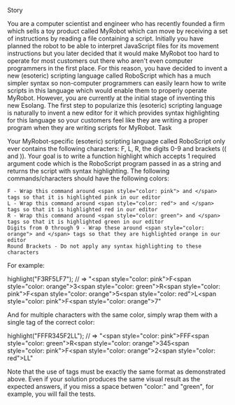 Story

You are a computer scientist and engineer who has recently founded a firm which sells a toy product called MyRobot which can move by receiving a set of instructions by reading a file containing a script. Initially you have planned the robot to be able to interpret JavaScript files for its movement instructions but you later decided that it would make MyRobot too hard to operate for most customers out there who aren't even computer programmers in the first place. For this reason, you have decided to invent a new (esoteric) scripting language called RoboScript which has a much simpler syntax so non-computer programmers can easily learn how to write scripts in this language which would enable them to properly operate MyRobot. However, you are currently at the initial stage of inventing this new Esolang. The first step to popularize this (esoteric) scripting language is naturally to invent a new editor for it which provides syntax highlighting for this language so your customers feel like they are writing a proper program when they are writing scripts for MyRobot.
Task

Your MyRobot-specific (esoteric) scripting language called RoboScript only ever contains the following characters: F, L, R, the digits 0-9 and brackets (( and )). Your goal is to write a function highlight which accepts 1 required argument code which is the RoboScript program passed in as a string and returns the script with syntax highlighting. The following commands/characters should have the following colors:

    F - Wrap this command around <span style="color: pink"> and </span> tags so that it is highlighted pink in our editor
    L - Wrap this command around <span style="color: red"> and </span> tags so that it is highlighted red in our editor
    R - Wrap this command around <span style="color: green"> and </span> tags so that it is highlighted green in our editor
    Digits from 0 through 9 - Wrap these around <span style="color: orange"> and </span> tags so that they are highlighted orange in our editor
    Round Brackets - Do not apply any syntax highlighting to these characters

For example:

highlight("F3RF5LF7"); // => "<span style=\"color: pink\">F</span><span style=\"color: orange\">3</span><span style=\"color: green\">R</span><span style=\"color: pink\">F</span><span style=\"color: orange\">5</span><span style=\"color: red\">L</span><span style=\"color: pink\">F</span><span style=\"color: orange\">7</span>"

And for multiple characters with the same color, simply wrap them with a single <span> tag of the correct color:

highlight("FFFR345F2LL"); // => "<span style=\"color: pink\">FFF</span><span style=\"color: green\">R</span><span style=\"color: orange\">345</span><span style=\"color: pink\">F</span><span style=\"color: orange\">2</span><span style=\"color: red\">LL</span>"

Note that the use of <span> tags must be exactly the same format as demonstrated above. Even if your solution produces the same visual result as the expected answers, if you miss a space betwen "color:" and "green", for example, you will fail the tests.
